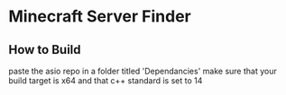 # Minecraft Server Finder

## How to Build
paste the asio repo in a folder titled 'Dependancies'
make sure that your build target is x64 and that c++ standard is set to 14
